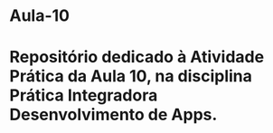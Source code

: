# Aula-10
# Repositório dedicado à Atividade Prática da Aula 10, na disciplina Prática Integradora Desenvolvimento de Apps.
